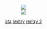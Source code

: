 <div align="center">

![](https://komarev.com/ghpvc/?username=isoru&label=hey+whats+up+hello&style=flat-square&color=lightgray)  
![](https://file.garden/aDT0Ck-AL1_uKJ4P/rentry%20pictures/uke%20abuse)  

[ata](https://sern.atabook.org/) [rentry](https://rentry.co/prsk) [rentry 2](https://rentry.co/krrn)
